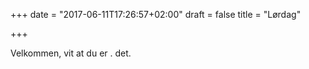 +++
date = "2017-06-11T17:26:57+02:00"
draft = false
title = "Lørdag"

+++


Velkommen, vit at du er . det.
